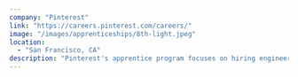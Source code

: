 ```yaml
---
company: "Pinterest"
link: "https://careers.pinterest.com/careers/"
image: "/images/apprenticeships/8th-light.jpeg"
location:
  - "San Francisco, CA"
description: "Pinterest's apprentice program focuses on hiring engineers from non-traditional backgrounds who are comfortable with basic programming principles."
---
```

